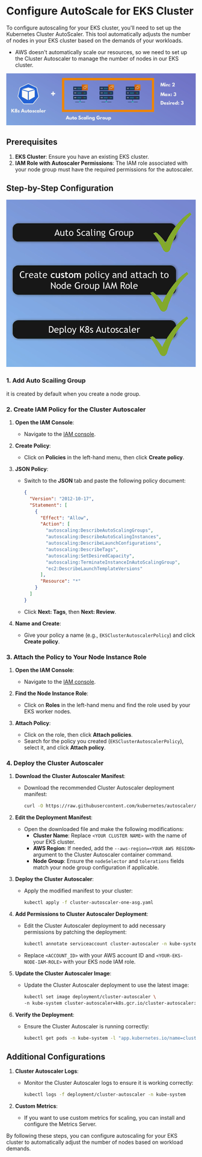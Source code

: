 # Configure AutoScale for EKS Cluster

To configure autoscaling for your EKS cluster, you'll need to set up the Kubernetes Cluster AutoScaler. This tool automatically adjusts the number of nodes in your EKS cluster based on the demands of your workloads.

- AWS doesn't automatically scale our resources, so we need to set up the Cluster Autoscaler to manage the number of nodes in our EKS cluster.

![alt text](image.png)

## Prerequisites

1. **EKS Cluster**: Ensure you have an existing EKS cluster.
2. **IAM Role with Autoscaler Permissions**: The IAM role associated with your node group must have the required permissions for the autoscaler.

## Step-by-Step Configuration

![alt text](image-1.png)

### 1. Add Auto Scailing Group

it is created by default when you create a node group.

### 2. Create IAM Policy for the Cluster Autoscaler

1. **Open the IAM Console**:
   - Navigate to the [IAM console](https://console.aws.amazon.com/iam/).

2. **Create Policy**:
   - Click on **Policies** in the left-hand menu, then click **Create policy**.

3. **JSON Policy**:
   - Switch to the **JSON** tab and paste the following policy document:

     ```json
     {
       "Version": "2012-10-17",
       "Statement": [
         {
           "Effect": "Allow",
           "Action": [
             "autoscaling:DescribeAutoScalingGroups",
             "autoscaling:DescribeAutoScalingInstances",
             "autoscaling:DescribeLaunchConfigurations",
             "autoscaling:DescribeTags",
             "autoscaling:SetDesiredCapacity",
             "autoscaling:TerminateInstanceInAutoScalingGroup",
             "ec2:DescribeLaunchTemplateVersions"
           ],
           "Resource": "*"
         }
       ]
     }
     ```

   - Click **Next: Tags**, then **Next: Review**.

4. **Name and Create**:
   - Give your policy a name (e.g., `EKSClusterAutoscalerPolicy`) and click **Create policy**.

### 3. Attach the Policy to Your Node Instance Role

1. **Open the IAM Console**:
   - Navigate to the [IAM console](https://console.aws.amazon.com/iam/).

2. **Find the Node Instance Role**:
   - Click on **Roles** in the left-hand menu and find the role used by your EKS worker nodes.

3. **Attach Policy**:
   - Click on the role, then click **Attach policies**.
   - Search for the policy you created (`EKSClusterAutoscalerPolicy`), select it, and click **Attach policy**.

### 4. Deploy the Cluster Autoscaler

1. **Download the Cluster Autoscaler Manifest**:
   - Download the recommended Cluster Autoscaler deployment manifest:

     ```sh
     curl -O https://raw.githubusercontent.com/kubernetes/autoscaler/master/cluster-autoscaler/cloudprovider/aws/examples/cluster-autoscaler-one-asg.yaml
     ```

2. **Edit the Deployment Manifest**:
   - Open the downloaded file and make the following modifications:
     - **Cluster Name**: Replace `<YOUR CLUSTER NAME>` with the name of your EKS cluster.
     - **AWS Region**: If needed, add the `--aws-region=<YOUR AWS REGION>` argument to the Cluster Autoscaler container command.
     - **Node Group**: Ensure the `nodeSelector` and `tolerations` fields match your node group configuration if applicable.

3. **Deploy the Cluster Autoscaler**:
   - Apply the modified manifest to your cluster:

     ```sh
     kubectl apply -f cluster-autoscaler-one-asg.yaml
     ```

4. **Add Permissions to Cluster Autoscaler Deployment**:
   - Edit the Cluster Autoscaler deployment to add necessary permissions by patching the deployment:

     ```sh
     kubectl annotate serviceaccount cluster-autoscaler -n kube-system "eks.amazonaws.com/role-arn=arn:aws:iam::<ACCOUNT_ID>:role/<YOUR-EKS-NODE-IAM-ROLE>"
     ```

   - Replace `<ACCOUNT_ID>` with your AWS account ID and `<YOUR-EKS-NODE-IAM-ROLE>` with your EKS node IAM role.

5. **Update the Cluster Autoscaler Image**:
   - Update the Cluster Autoscaler deployment to use the latest image:

     ```sh
     kubectl set image deployment/cluster-autoscaler \
     -n kube-system cluster-autoscaler=k8s.gcr.io/cluster-autoscaler:v1.21.0
     ```

6. **Verify the Deployment**:
   - Ensure the Cluster Autoscaler is running correctly:

     ```sh
     kubectl get pods -n kube-system -l "app.kubernetes.io/name=cluster-autoscaler"
     ```

## Additional Configurations

1. **Cluster Autoscaler Logs**:
   - Monitor the Cluster Autoscaler logs to ensure it is working correctly:

     ```sh
     kubectl logs -f deployment/cluster-autoscaler -n kube-system
     ```

2. **Custom Metrics**:
   - If you want to use custom metrics for scaling, you can install and configure the Metrics Server.

By following these steps, you can configure autoscaling for your EKS cluster to automatically adjust the number of nodes based on workload demands.
